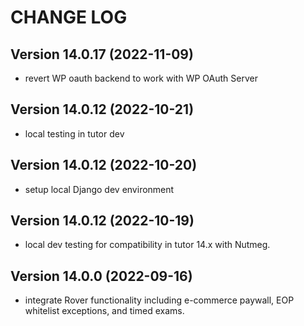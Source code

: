 # CHANGE LOG

## Version 14.0.17 (2022-11-09)

- revert WP oauth backend to work with WP OAuth Server

## Version 14.0.12 (2022-10-21)

- local testing in tutor dev

## Version 14.0.12 (2022-10-20)

- setup local Django dev environment

## Version 14.0.12 (2022-10-19)

- local dev testing for compatibility in tutor 14.x with Nutmeg.

## Version 14.0.0 (2022-09-16)

- integrate Rover functionality including e-commerce paywall, EOP whitelist exceptions, and timed exams.
